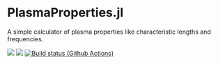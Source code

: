 # PlasmaProperties.jl

A simple calculator of plasma properties like characteristic lengths and frequencies.


[![](https://img.shields.io/badge/docs-stable-blue.svg)](https://ep2lab.github.io/PlasmaProperties.jl/stable)
[![](https://img.shields.io/badge/docs-dev-blue.svg)](https://ep2lab.github.io/PlasmaProperties.jl/dev)
[![Build status (Github Actions)](https://github.com/ep2lab/PlasmaProperties.jl/workflows/CI/badge.svg)](https://github.com/ep2lab/PlasmaProperties.jl/actions)